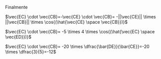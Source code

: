 Finalmente

$\vec{EC} \cdot \vec{CB}=-\vec{CE} \cdot \vec{CB}= -||\vec{CE}|| \times ||\vec{CB}|| \times \cos{(\hat{\vec{CE} \space \vec{CB}})}$

$\vec{EC} \cdot \vec{CB}= -5 \times 4 \times \cos{(\hat{\vec{EC} \space \vec{ED}})}$

$\vec{EC} \cdot \vec{CB}= -20 \times \dfrac{\bar{DE}}{\bar{CE}}=-20 \times \dfrac{3}{5}=-12$